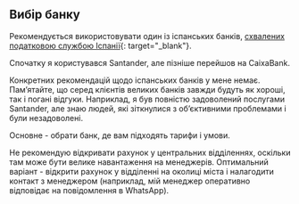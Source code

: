 ## Вибір банку

Рекомендується використовувати один із іспанських
банків, [схвалених податковою службою Іспанії](https://sede.agenciatributaria.gob.es/Sede/deudas-apremios-embargos-subastas/pagar-aplazar-consultar/listado-entidades-bancarias-adheridas.html?faqId=c2018148e27c2710VgnVCM100000dc381e0aRCRD){:
target="_blank"}.

Спочатку я користувався Santander, але пізніше перейшов на CaixaBank.

Конкретних рекомендацій щодо іспанських банків у мене немає. Пам’ятайте, що серед клієнтів великих банків завжди будуть
як хороші, так і погані відгуки. Наприклад, я був повністю задоволений послугами Santander, але знаю людей, які
зіткнулися з об’єктивними проблемами і були незадоволені.

Основне - обрати банк, де вам підходять тарифи і умови.

Не рекомендую відкривати рахунок у центральних відділеннях, оскільки там може бути велике навантаження на менеджерів.
Оптимальний варіант - відкрити рахунок у відділенні на околиці міста і налагодити контакт з менеджером (наприклад, мій
менеджер оперативно відповідає на повідомлення в WhatsApp).
